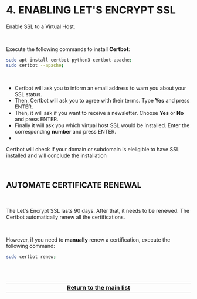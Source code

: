 # 4. ENABLING LET'S ENCRYPT SSL
Enable SSL to a Virtual Host.

<br>

Execute the following commands to install **Certbot**:

```bash
sudo apt install certbot python3-certbot-apache;
sudo certbot --apache;
```

<br>

 - Certbot will ask you to inform an email address to warn you about your SSL status.
 - Then, Certbot will ask you to agree with their terms. Type **Yes** and press ENTER.
 - Then, it will ask if you want to receive a newsletter. Choose **Yes** or **No** and press ENTER.
 - Finally it will ask you which virtual host SSL would be installed. Enter the corresponding **number** and press ENTER.
 -
 
 
 Certbot will check if your domain or subdomain is eleligible to have SSL installed and will conclude the installation

<br>

## AUTOMATE CERTIFICATE RENEWAL

<br>

The Let's Encrypt SSL lasts 90 days. After that, it needs to be renewed. The Certbot automatically renew all the certifications.

<br>

However, if you need to **manually** renew a certification, execute the following command:


```bash
sudo certbot renew;
```

<br><br>
<div>
    <table width="9000">
        <!-- <tr>
            <td width="9000"></td>
            <td width="50%" align="right"><a href=""><b></b></a></td>
        </tr> -->
        <tr>
            <td width="9000" colspan="2" align="center">
                <a href="">
                    <b>Return to the main list</b>
                </a>
            </td>
        </tr>
    </table>
</div>
